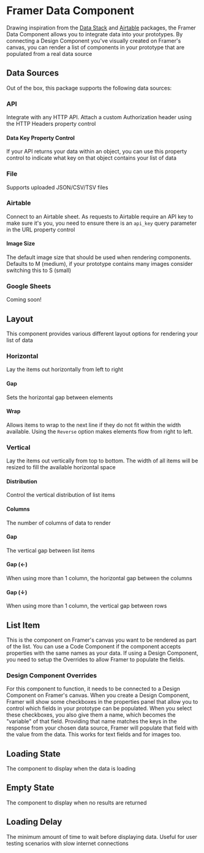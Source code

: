 # Framer Data Component

Drawing inspiration from the [Data Stack](https://packages.framer.com/package/fhur/data-stack) and [Airtable](https://packages.framer.com/package/aroagb/airtable) packages, the Framer Data Component allows you to integrate data into your prototypes. By connecting a Design Component you've visually created on Framer's canvas, you can render a list of components in your prototype that are populated from a real data source

## Data Sources

Out of the box, this package supports the following data sources:

### API

Integrate with any HTTP API. Attach a custom Authorization header using the HTTP Headers property control

#### Data Key Property Control

If your API returns your data within an object, you can use this property control to indicate what key on that object contains your list of data

### File

Supports uploaded JSON/CSV/TSV files

### Airtable

Connect to an Airtable sheet. As requests to Airtable require an API key to make sure it's you, you need to ensure there is an `api_key` query parameter in the URL property control

#### Image Size

The default image size that should be used when rendering components. Defaults to M (medium), if your prototype contains many images consider switching this to S (small)

### Google Sheets

Coming soon!

## Layout

This component provides various different layout options for rendering your list of data

### Horizontal

Lay the items out horizontally from left to right

#### Gap

Sets the horizontal gap between elements

#### Wrap

Allows items to wrap to the next line if they do not fit within the width available. Using the `Reverse` option makes elements flow from right to left.

### Vertical

Lay the items out vertically from top to bottom. The width of all items will be resized to fill the available horizontal space

#### Distribution

Control the vertical distribution of list items

#### Columns

The number of columns of data to render

#### Gap

The vertical gap between list items

#### Gap (←)

When using more than 1 column, the horizontal gap between the columns

#### Gap (↓)

When using more than 1 column, the vertical gap between rows

## List Item

This is the component on Framer's canvas you want to be rendered as part of the list. You can use a Code Component if the component accepts properties with the same names as your data. If using a Design Component, you need to setup the Overrides to allow Framer to populate the fields.

### Design Component Overrides

For this component to function, it needs to be connected to a Design Component on Framer's canvas. When you create a Design Component, Framer will show some checkboxes in the properties panel that allow you to control which fields in your prototype can be populated. When you select these checkboxes, you also give them a name, which becomes the "variable" of that field. Providing that name matches the keys in the response from your chosen data source, Framer will populate that field with the value from the data. This works for text fields and for images too.

## Loading State

The component to display when the data is loading

## Empty State

The component to display when no results are returned

## Loading Delay

The minimum amount of time to wait before displaying data. Useful for user testing scenarios with slow internet connections
